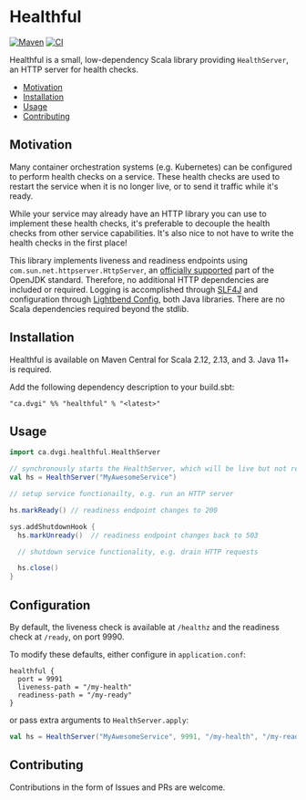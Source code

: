 # Healthful
[![Maven](https://img.shields.io/maven-central/v/ca.dvgi/healthful_2.13?color=blue)](https://search.maven.org/search?q=g:ca.dvgi%20healthful) [![CI](https://img.shields.io/github/actions/workflow/status/dvgica/healthful/ci.yml?branch=main)](https://github.com/dvgica/healthful/actions)

Healthful is a small, low-dependency Scala library providing `HealthServer`, an HTTP server for health checks.

- [Motivation](#motivation)
- [Installation](#installation)
- [Usage](#usage)
- [Contributing](#contributing)

## Motivation

Many container orchestration systems (e.g. Kubernetes) can be configured to perform health checks on a service. These health checks are used to restart the service when it is no longer live, or to send it traffic while it's ready.

While your service may already have an HTTP library you can use to implement these health checks, it's preferable to decouple the health checks from other service capabilities. It's also nice to not have to write the health checks in the first place!

This library implements liveness and readiness endpoints using `com.sun.net.httpserver.HttpServer`, an [officially supported](https://openjdk.org/jeps/408) part of the OpenJDK standard. Therefore, no additional HTTP dependencies are included or required. Logging is accomplished through [SLF4J](https://slf4j.org/) and configuration through [Lightbend Config](https://github.com/lightbend/config), both Java libraries. There are no Scala dependencies required beyond the stdlib.

## Installation

Healthful is available on Maven Central for Scala 2.12, 2.13, and 3. Java 11+ is required.

Add the following dependency description to your build.sbt:

`"ca.dvgi" %% "healthful" % "<latest>"`

## Usage

``` scala
import ca.dvgi.healthful.HealthServer

// synchronously starts the HealthServer, which will be live but not ready
val hs = HealthServer("MyAwesomeService")

// setup service functionailty, e.g. run an HTTP server

hs.markReady() // readiness endpoint changes to 200

sys.addShutdownHook {
  hs.markUnready()  // readiness endpoint changes back to 503

  // shutdown service functionality, e.g. drain HTTP requests

  hs.close()
}
```

## Configuration

By default, the liveness check is available at `/healthz` and the readiness check at `/ready`, on port 9990.

To modify these defaults, either configure in `application.conf`:

```
healthful {
  port = 9991
  liveness-path = "/my-health"
  readiness-path = "/my-ready"
}
```

or pass extra arguments to `HealthServer.apply`:

``` scala
val hs = HealthServer("MyAwesomeService", 9991, "/my-health", "/my-ready")
```

## Contributing 

Contributions in the form of Issues and PRs are welcome.
